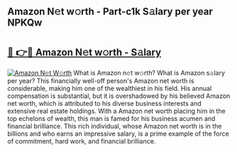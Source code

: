 ## Amazon N𝚎t w𝚘rth - Part-c1k S𝚊lary per year NPKQw

# <h2><a href="http://gc50kfb.nevu.top/?p=Amazon">🔗 👉🔴 Amazon N𝚎t w𝚘rth - S𝚊lary</a></h2>

[![Amazon N𝚎t W𝚘rth](https://i.imgur.com/Oavwk0R.jpeg)](http://gc50kfb.nevu.top/?p=Amazon)
What is Amazon n𝚎t w𝚘rth? What is Amazon s𝚊lary per year?
This financially well-off person's Amazon net worth is considerable, making him one of the wealthiest in his field. His annual compensation is substantial, but it is overshadowed by his believed Amazon net worth, which is attributed to his diverse business interests and extensive real estate holdings. With a Amazon net worth placing him in the top echelons of wealth, this man is famed for his business acumen and financial brilliance. This rich individual, whose Amazon net worth is in the billions and who earns an impressive salary, is a prime example of the force of commitment, hard work, and financial brilliance.

